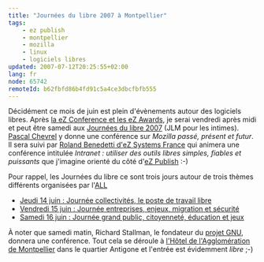 ```yaml
---
title: "Journées du libre 2007 à Montpellier"
tags:
    - ez publish
    - montpellier
    - mozilla
    - linux
    - logiciels libres
updated: 2007-07-12T20:25:55+02:00
lang: fr
node: 65742
remoteId: b62fbfd86b4fd91c5a4ce3dbcfbfb555
---
```

 
Décidément ce mois de juin est plein d'évènements autour des logiciels libres. Après [la eZ Conference et les eZ Awards](/post/ez-conference-2007), je serai vendredi après midi et peut être samedi aux [Journées du libre 2007](http://www.all.asso.fr/Realisations/2007/jlm07/) (JLM pour les intimes). [Pascal Chevrel](http://chevrel.org/fr/carnet/index.php?2007/06/10/664-journees-du-libre-de-montpellier) y donne une conférence sur *Mozilla passé, présent et futur*. Il sera suivi par [Roland Benedetti d'eZ Systems France](http://ez.no/company/ez_crew/france) qui animera une conférence intitulée *Intranet : utiliser des outils libres simples, fiables et puissants* que j'imagine orienté du côté d'[eZ Publish]() :-)

 
Pour rappel, les Journées du libre ce sont trois jours autour de trois thèmes différents organisées par l'[ALL](http://www.all.asso.fr/)

  * [Jeudi 14 juin : Journée collectivités, le poste de travail libre](http://www.all.asso.fr/Realisations/2007/jlm07/ProgrammesJLM07/JourneeCollectivite)
 * [Vendredi 15 juin : Journée entreprises, enjeux, migration et sécurité](http://www.all.asso.fr/Realisations/2007/jlm07/ProgrammesJLM07/JourneeEntreprise)
 * [Samedi 16 juin : Journée grand public, citoyenneté, éducation et jeux](http://www.all.asso.fr/Realisations/2007/jlm07/ProgrammesJLM07/JourneeGrandPublic)
 
 
À noter que samedi matin, Richard Stallman, le fondateur du [projet GNU](http://www.gnu.org/), donnera une conférence. Tout cela se déroule à [l'Hôtel de l'Agglomération de Montpellier](http://maps.google.fr/maps?f=l&amp;hl=fr&amp;q=montpellier,+hotel+de+l%27agglom%C3%A9ration&amp;ie=UTF8&amp;near=Montpellier&amp;ll=43.607944,3.88828&amp;spn=0.010814,0.020084&amp;t=h&amp;z=16&amp;iwloc=A&amp;om=1) dans le quartier Antigone et l'entrée est évidemment *libre* ;-)

